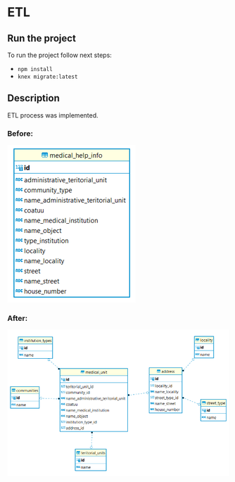 # ETL

## Run the project
To run the project follow next steps:
- `npm install`
- `knex migrate:latest`

## Description
ETL process was implemented.

### Before:
![Before](docs/before.png)

### After:
![After](docs/after.png)
